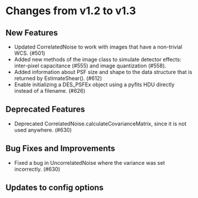 Changes from v1.2 to v1.3
=========================

New Features
------------

- Updated CorrelatedNoise to work with images that have a non-trivial WCS. (#501)
- Added new methods of the image class to simulate detector effects:
  inter-pixel capacitance (#555) and image quantization (#558).
- Added information about PSF size and shape to the data structure that is
  returned by EstimateShear(). (#612)
- Enable initializing a DES_PSFEx object using a pyfits HDU directly instead
  of a filename. (#626)

Deprecated Features
-------------------

- Deprecated CorrelatedNoise.calculateCovarianceMatrix, since it is not used anywhere. (#630)


Bug Fixes and Improvements
--------------------------

- Fixed a bug in UncorrelatedNoise where the variance was set incorrectly. (#630)


Updates to config options
-------------------------


